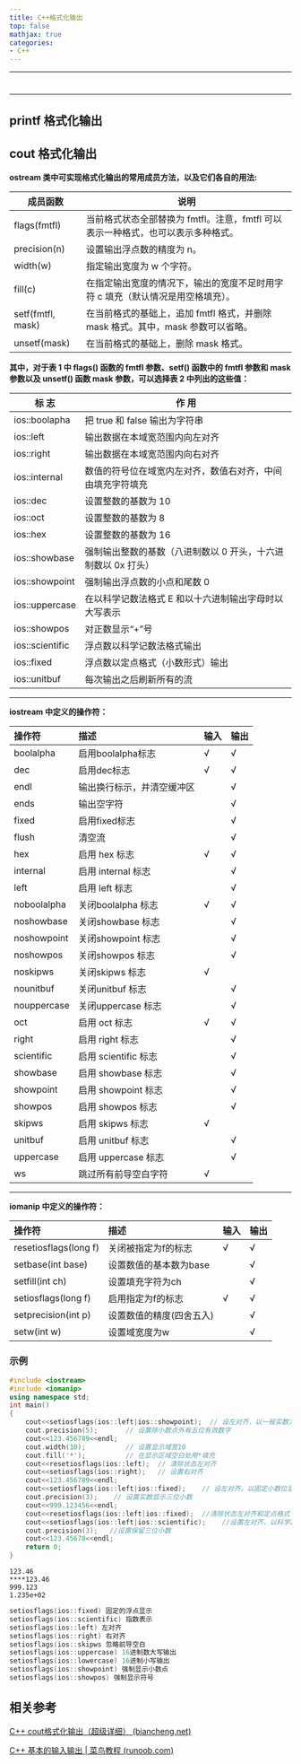 ```yaml
---
title: C++格式化输出
top: false
mathjax: true
categories:
- C++
---
```


-----



# 



-----







## printf 格式化输出









## cout 格式化输出





**ostream 类中可实现格式化输出的常用成员方法，以及它们各自的用法:**

| 成员函数          | 说明                                                         |
| ----------------- | ------------------------------------------------------------ |
| flags(fmtfl)      | 当前格式状态全部替换为 fmtfl。注意，fmtfl 可以表示一种格式，也可以表示多种格式。 |
| precision(n)      | 设置输出浮点数的精度为 n。                                   |
| width(w)          | 指定输出宽度为 w 个字符。                                    |
| fill(c)           | 在指定输出宽度的情况下，输出的宽度不足时用字符 c 填充（默认情况是用空格填充）。 |
| setf(fmtfl, mask) | 在当前格式的基础上，追加 fmtfl 格式，并删除 mask 格式。其中，mask 参数可以省略。 |
| unsetf(mask)      | 在当前格式的基础上，删除 mask 格式。                         |

**其中，对于表 1 中 flags() 函数的 fmtfl 参数、setf() 函数中的 fmtfl 参数和 mask 参数以及 unsetf() 函数 mask 参数，可以选择表 2 中列出的这些值：**

| 标 志           | 作 用                                                        |
| --------------- | ------------------------------------------------------------ |
| ios::boolapha   | 把 true 和 false 输出为字符串                                |
| ios::left       | 输出数据在本域宽范围内向左对齐                               |
| ios::right      | 输出数据在本域宽范围内向右对齐                               |
| ios::internal   | 数值的符号位在域宽内左对齐，数值右对齐，中间由填充字符填充   |
| ios::dec        | 设置整数的基数为 10                                          |
| ios::oct        | 设置整数的基数为 8                                           |
| ios::hex        | 设置整数的基数为 16                                          |
| ios::showbase   | 强制输出整数的基数（八进制数以 0 开头，十六进制数以 0x 打头） |
| ios::showpoint  | 强制输出浮点数的小点和尾数 0                                 |
| ios::uppercase  | 在以科学记数法格式 E 和以十六进制输出字母时以大写表示        |
| ios::showpos    | 对正数显示“+”号                                              |
| ios::scientific | 浮点数以科学记数法格式输出                                   |
| ios::fixed      | 浮点数以定点格式（小数形式）输出                             |
| ios::unitbuf    | 每次输出之后刷新所有的流                                     |

-----

**iostream 中定义的操作符：**

| 操作符      | 描述                       | 输入 | 输出 |
| :---------- | :------------------------- | :--- | :--- |
| boolalpha   | 启用boolalpha标志          | √    | √    |
| dec         | 启用dec标志                | √    | √    |
| endl        | 输出换行标示，并清空缓冲区 |      | √    |
| ends        | 输出空字符                 |      | √    |
| fixed       | 启用fixed标志              |      | √    |
| flush       | 清空流                     |      | √    |
| hex         | 启用 hex 标志              | √    | √    |
| internal    | 启用 internal 标志         |      | √    |
| left        | 启用 left 标志             |      | √    |
| noboolalpha | 关闭boolalpha 标志         | √    | √    |
| noshowbase  | 关闭showbase 标志          |      | √    |
| noshowpoint | 关闭showpoint 标志         |      | √    |
| noshowpos   | 关闭showpos 标志           |      | √    |
| noskipws    | 关闭skipws 标志            | √    |      |
| nounitbuf   | 关闭unitbuf 标志           |      | √    |
| nouppercase | 关闭uppercase 标志         |      | √    |
| oct         | 启用 oct 标志              | √    | √    |
| right       | 启用 right 标志            |      | √    |
| scientific  | 启用 scientific 标志       |      | √    |
| showbase    | 启用 showbase 标志         |      | √    |
| showpoint   | 启用 showpoint 标志        |      | √    |
| showpos     | 启用 showpos 标志          |      | √    |
| skipws      | 启用 skipws 标志           | √    |      |
| unitbuf     | 启用 unitbuf 标志          |      | √    |
| uppercase   | 启用 uppercase 标志        |      | √    |
| ws          | 跳过所有前导空白字符       | √    |      |

-----

**iomanip 中定义的操作符：**

| 操作符                | 描述                     | 输入 | 输出 |
| :-------------------- | :----------------------- | :--- | :--- |
| resetiosflags(long f) | 关闭被指定为f的标志      | √    | √    |
| setbase(int base)     | 设置数值的基本数为base   |      | √    |
| setfill(int ch)       | 设置填充字符为ch         |      | √    |
| setiosflags(long f)   | 启用指定为f的标志        | √    | √    |
| setprecision(int p)   | 设置数值的精度(四舍五入) |      | √    |
| setw(int w)           | 设置域宽度为w            |      | √    |



### 示例

```cpp
#include <iostream>
#include <iomanip>
using namespace std;
int main()
{
    cout<<setiosflags(ios::left|ios::showpoint);  // 设左对齐，以一般实数方式显示
    cout.precision(5);       // 设置除小数点外有五位有效数字 
    cout<<123.456789<<endl;
    cout.width(10);          // 设置显示域宽10 
    cout.fill('*');          // 在显示区域空白处用*填充
    cout<<resetiosflags(ios::left);  // 清除状态左对齐
    cout<<setiosflags(ios::right);   // 设置右对齐
    cout<<123.456789<<endl;
    cout<<setiosflags(ios::left|ios::fixed);    // 设左对齐，以固定小数位显示
    cout.precision(3);    // 设置实数显示三位小数
    cout<<999.123456<<endl; 
    cout<<resetiosflags(ios::left|ios::fixed);  //清除状态左对齐和定点格式
    cout<<setiosflags(ios::left|ios::scientific);    //设置左对齐，以科学技术法显示 
    cout.precision(3);   //设置保留三位小数
    cout<<123.45678<<endl;
    return 0; 
}
```

```
123.46
****123.46
999.123
1.235e+02
```

```cpp
setiosflags(ios::fixed) 固定的浮点显示 
setiosflags(ios::scientific) 指数表示 
setiosflags(ios::left) 左对齐 
setiosflags(ios::right) 右对齐 
setiosflags(ios::skipws 忽略前导空白 
setiosflags(ios::uppercase) 16进制数大写输出 
setiosflags(ios::lowercase) 16进制小写输出 
setiosflags(ios::showpoint) 强制显示小数点 
setiosflags(ios::showpos) 强制显示符号 
```



## 相关参考

[C++ cout格式化输出（超级详细） (biancheng.net)](http://c.biancheng.net/view/7578.html)

[C++ 基本的输入输出 | 菜鸟教程 (runoob.com)](https://www.runoob.com/cplusplus/cpp-basic-input-output.html)